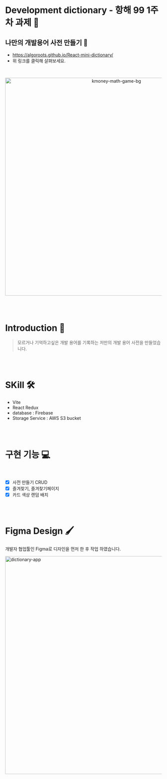 # Development dictionary - 항해 99 1주차 과제 📖

## 나만의 개발용어 사전 만들기 📖

- https://algoroots.github.io/React-mini-dictionary/
- 위 링크를 클릭해 살펴보세요.

<br/>
<p align="center">
<img width="700" alt="kmoney-math-game-bg" src="https://user-images.githubusercontent.com/88864019/162883264-466729cf-7672-49fa-bac4-55f1a72b5b85.png">
</p>
<br/><br/>

# Introduction 🙌

> 모르거나 기억하고싶은 개발 용어를 기록하는 저만의 개발 용어 사전을 만들었습니다.

<br/><br/>

# SKill 🛠️

- Vite
- React Redux
- database : Firebase
- Storage Service : AWS S3 bucket

<br/><br/>

# 구현 기능 💻

<br/>

- [x] 사전 만들기 CRUD
- [x] 즐겨찾기, 즐겨찾기페이지
- [x] 카드 색상 랜덤 배치

<br/><br/>

# Figma Design 🖌

개발자 협업툴인 Figma로 디자인을 먼저 한 후 작업 하였습니다.

<img width="700" alt="dictionary-app" src="https://user-images.githubusercontent.com/88864019/162883264-466729cf-7672-49fa-bac4-55f1a72b5b85.png">
